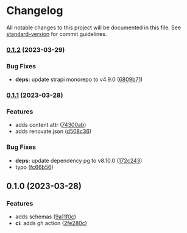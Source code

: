 # Changelog

All notable changes to this project will be documented in this file. See [standard-version](https://github.com/conventional-changelog/standard-version) for commit guidelines.

### [0.1.2](https://github.com/tabimworld/backend/compare/v0.1.1...v0.1.2) (2023-03-29)


### Bug Fixes

* **deps:** update strapi monorepo to v4.9.0 ([6809b71](https://github.com/tabimworld/backend/commit/6809b717ed0b62e10454da3cfeadb200023fe41a))

### [0.1.1](https://github.com/tabimworld/backend/compare/v0.1.0...v0.1.1) (2023-03-28)


### Features

* adds content attr ([74300ab](https://github.com/tabimworld/backend/commit/74300ab6feceef764c3b11961f279b428a094481))
* adds renovate.json ([d508c36](https://github.com/tabimworld/backend/commit/d508c362b909b40234d3f629c001243a9230d9ab))


### Bug Fixes

* **deps:** update dependency pg to v8.10.0 ([172c243](https://github.com/tabimworld/backend/commit/172c2435e4aa9c3218fc86df6ccf6a6b1a3ac3f9))
* typo ([fc66b56](https://github.com/tabimworld/backend/commit/fc66b566b8da21fe0239dd0b0c0e96f35487f100))

## 0.1.0 (2023-03-28)


### Features

* adds schemas ([9a11f0c](https://github.com/tabimworld/backend/commit/9a11f0c642515321a3e711a4f06b5dacf269fbfe))
* **ci:** adds gh action ([2fe280c](https://github.com/tabimworld/backend/commit/2fe280ca3c0732b40055dcb20b7c3a3ede44937d))
